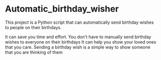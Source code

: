 # Automatic_birthday_wisher
This project is a Python script that can automatically send birthday wishes to people on their birthdays.


It can save you time and effort. You don't have to manually send birthday wishes to everyone on their birthdays
It can help you show your loved ones that you care. Sending a birthday wish is a simple way to show someone that you are thinking of them

